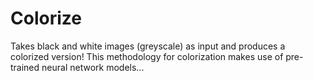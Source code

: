 # Colorize
Takes black and white images (greyscale) as input and produces a colorized version! This methodology for colorization makes use of pre-trained neural network models...
